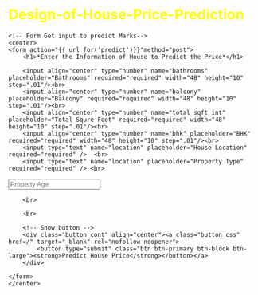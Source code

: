 # Design-of-House-Price-Prediction

<!DOCTYPE html>
<html >
<head>
  <meta charset="UTF-8">
  <title>Assam house price prediction</title>
 
  <style>
   
      body {
      background-image: url('ak4.jpg');    
      background-repeat: no-repeat;
      background-attachment: fixed;
      background-size: cover;
    }
 
    h1   {color: yellow;}  /* CSS code for heading h1 */
    p   {color: yellow;}  /* CSS code for heading h1 */
 
    /* CSS code for button */
    .button_css {
    color: Red;
    text-transform: uppercase;
    text-decoration: none;
    background: #ffffff;
    padding: 20px;
    border: 4px solid #494949 !important;
    display: inline-block;
    transition: all 0.4s ease 0s;
    }
     
    .button_css:hover {
    color: #ffffff !important;
    background: #f6b93b;
    border-color: #f6b93b !important;
    transition: all 0.4s ease 0s;
    }
     
    .footer {
  position: fixed;
  left: 0;
  bottom: 0;
  width: 100%;
  background-color: red;
  color: yellow;
  text-align: center;
   
  /* unvisited link */ 
  a:link { color: White; } 
  /* visited link */ 
  a:visited { color: green; }
}   
  </style>
 
</head>
 
<body>
 
  
 
  
  
 <div class="login">
     
    <!-- Form Get input to predict Marks-->
    <center>
    <form action="{{ url_for('predict')}}"method="post">
        <h1>*Enter the Information of House to Predict the Price*</h1>
         
        <input align="center" type="number" name="bathrooms" placeholder="Bathrooms" required="required" width="48" height="10" step=".01"/><br>
        <input align="center" type="number" name="balcony" placeholder="Balcony" required="required" width="48" height="10" step=".01"/><br>
        <input align="center" type="number" name="total_sqft_int" placeholder="Total Squre Foot" required="required" width="48" height="10" step=".01"/><br>
        <input align="center" type="number" name="bhk" placeholder="BHK" required="required" width="48" height="10" step=".01"/><br>
        <input type="text" name="location" placeholder="House Location" required="required" />  <br> 
        <input type="text" name="location" placeholder="Property Type" required="required" /> <br>
<input align="center" type="number" name="age" placeholder="Property Age" required="required" width="48" height="10" step=".01"/><br>
        


    
 
        <br>
         
        <br>
         
        <!-- Show button -->
        <div class="button_cont" align="center"><a class="button_css" href=/" target="_blank" rel="nofollow noopener">
            <button type="submit" class="btn btn-primary btn-block btn-large"><strong>Predict House Price</strong></button></a>
        </div>
         
    </form>
    </center>
    
   <!-- Show predicted output using ML model --> 
   
 
 </div>
 
 <div class="footer">
 </div>
</body>
</html>
